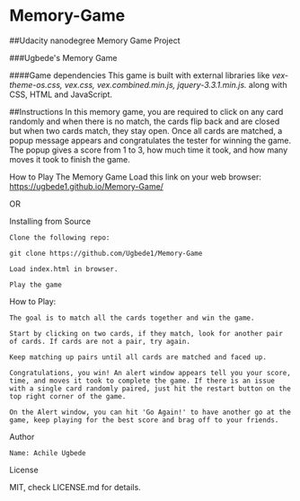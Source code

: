 # Memory-Game

##Udacity nanodegree Memory Game Project

###Ugbede's Memory Game

####Game dependencies
This game is built with external libraries like *vex-theme-os.css, vex.css, vex.combined.min.js, jquery-3.3.1.min.js.* along with CSS, HTML and JavaScript.

##Instructions
In this memory game, you are required to click on any card randomly and when there is no match, the cards flip back and are closed but when two cards match, they stay open.
Once all cards are matched, a popup message appears and congratulates the tester for winning the game. The popup gives a score from 1 to 3, how much time it took, and how many moves it took to finish the game.

How to Play The Memory Game
Load this link on your web browser: https://ugbede1.github.io/Memory-Game/

OR

Installing from Source

    Clone the following repo:

    git clone https://github.com/Ugbede1/Memory-Game

    Load index.html in browser.

    Play the game


How to Play:

    The goal is to match all the cards together and win the game.

    Start by clicking on two cards, if they match, look for another pair of cards. If cards are not a pair, try again.

    Keep matching up pairs until all cards are matched and faced up.

    Congratulations, you win! An alert window appears tell you your score, time, and moves it took to complete the game. If there is an issue with a single card randomly paired, just hit the restart button on the top right corner of the game.

    On the Alert window, you can hit 'Go Again!' to have another go at the game, keep playing for the best score and brag off to your friends.


Author

    Name: Achile Ugbede

License

MIT, check LICENSE.md for details.
